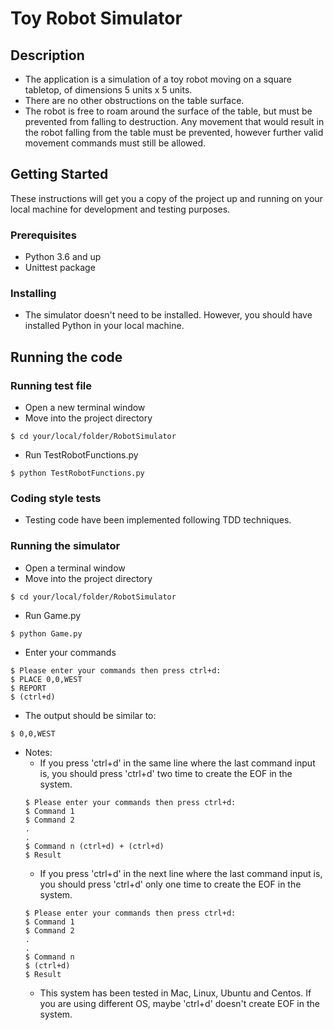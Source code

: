 Toy Robot Simulator
===================

Description
-----------

- The application is a simulation of a toy robot moving on a square tabletop,
  of dimensions 5 units x 5 units.
- There are no other obstructions on the table surface.
- The robot is free to roam around the surface of the table, but must be
  prevented from falling to destruction. Any movement that would result in the
  robot falling from the table must be prevented, however further valid
  movement commands must still be allowed.

Getting Started
---------------

These instructions will get you a copy of the project up and running on your 
local machine for development and testing purposes.

### Prerequisites

  * Python 3.6 and up
  * Unittest package

### Installing

  - The simulator doesn't need to be installed. However, you should have installed
  	Python in your local machine. 

Running the code
----------------
   
  ### Running test file
   	
  * Open a new terminal window
  * Move into the project directory
  ```
  $ cd your/local/folder/RobotSimulator
  ```
  * Run TestRobotFunctions.py 
  ```
  $ python TestRobotFunctions.py
  ```

  ### Coding style tests

  - Testing code have been implemented following TDD techniques.

  ### Running the simulator

  * Open a terminal window
  * Move into the project directory
  ```
  $ cd your/local/folder/RobotSimulator
  ```
  * Run Game.py
  ```
  $ python Game.py
  ```
  * Enter your commands
  ```
  $ Please enter your commands then press ctrl+d:
  $ PLACE 0,0,WEST
  $ REPORT
  $ (ctrl+d)
  ```
  * The output should be similar to:
  ```
  $ 0,0,WEST
  ```
  - Notes:
  	* If you press 'ctrl+d' in the same line where the last command input is,
  	you should press 'ctrl+d' two time to create the EOF in the system.
  	```
  	$ Please enter your commands then press ctrl+d:
  	$ Command 1
  	$ Command 2
  	.
  	.
  	$ Command n (ctrl+d) + (ctrl+d)
  	$ Result
  	```
  	* If you press 'ctrl+d' in the next line where the last command input is,
  	you should press 'ctrl+d' only one time to create the EOF in the system.
  	```
  	$ Please enter your commands then press ctrl+d:
  	$ Command 1
  	$ Command 2
  	.
  	.
  	$ Command n
  	$ (ctrl+d)
  	$ Result
  	```
  	* This system has been tested in Mac, Linux, Ubuntu and Centos. If you
  	are using different OS, maybe 'ctrl+d' doesn't create EOF in the system.

	





